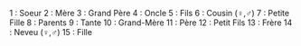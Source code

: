 1  : Soeur
2  : Mère
3  : Grand Père
4  : Oncle
5  : Fils
6  : Cousin (♀,♂)
7  : Petite Fille
8  : Parents
9  : Tante
10 : Grand-Mère
11 : Père
12 : Petit Fils
13 : Frère
14 : Neveu (♀,♂)
15 : Fille
